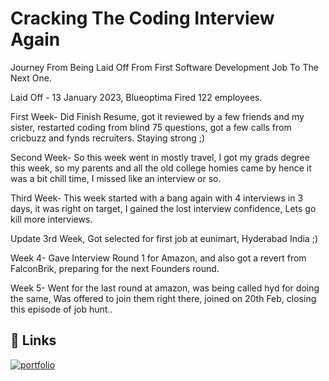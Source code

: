 # Cracking The Coding Interview Again
Journey From Being Laid Off From First Software Development Job To The Next One.

Laid Off - 13 January 2023, Blueoptima Fired 122 employees.

First Week- Did Finish Resume, got it reviewed by a few friends and my sister, restarted coding from blind 75 questions, got a few calls from cricbuzz and fynds recruiters. Staying strong ;)

Second Week- So this week went in mostly travel, I got my grads degree this week, so my parents and all the old college homies came by hence it was a bit chill time, I missed like an interview or so.

Third Week- This week started with a bang again with 4 interviews in 3 days, it was right on target, I gained the lost interview confidence, Lets go kill more interviews.

Update 3rd Week, Got selected for first job at eunimart, Hyderabad India ;)

Week 4- Gave Interview Round 1 for Amazon, and also got a revert from FalconBrik, preparing for the next Founders round.

Week 5- Went for the last round at amazon, was being called hyd for doing the same, Was offered to join them right there, joined on 20th Feb, closing this episode of job hunt..

## 🔗 Links
[![portfolio](https://user-images.githubusercontent.com/12949683/67964228-e01fe480-fc3a-11e9-86cf-8c291bda13a3.png)](https://cerulean-jar-92b.notion.site/Job-Applications-c6cc88b1a07e43b59db1a043220cdaf0)
